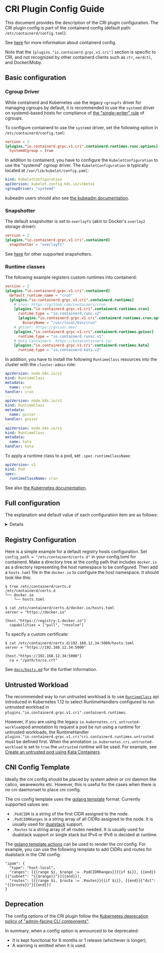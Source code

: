 # CRI Plugin Config Guide
This document provides the description of the CRI plugin configuration.
The CRI plugin config is part of the containerd config (default
path: `/etc/containerd/config.toml`).

See [here](https://github.com/containerd/containerd/blob/main/docs/ops.md)
for more information about containerd config.

Note that the `[plugins."io.containerd.grpc.v1.cri"]` section is specific to CRI,
and not recognized by other containerd clients such as `ctr`, `nerdctl`, and Docker/Moby.

## Basic configuration
### Cgroup Driver
While containerd and Kubernetes use the legacy `cgroupfs` driver for managing cgroups by default,
it is recommended to use the `systemd` driver on systemd-based hosts for compliance of
[the "single-writer" rule](https://systemd.io/CGROUP_DELEGATION/) of cgroups.

To configure containerd to use the `systemd` driver, set the following option in `/etc/containerd/config.toml`:
```toml
version = 2
[plugins."io.containerd.grpc.v1.cri".containerd.runtimes.runc.options]
  SystemdCgroup = true
```

In addition to containerd, you have to configure the `KubeletConfiguration` to use the "systemd" cgroup driver.
The `KubeletConfiguration` is typically located at `/var/lib/kubelet/config.yaml`:
```yaml
kind: KubeletConfiguration
apiVersion: kubelet.config.k8s.io/v1beta1
cgroupDriver: "systemd"
```

kubeadm users should also see [the kubeadm documentation](https://kubernetes.io/docs/tasks/administer-cluster/kubeadm/configure-cgroup-driver/).

### Snapshotter

The default snapshotter is set to `overlayfs` (akin to Docker's `overlay2` storage driver):
```toml
version = 2
[plugins."io.containerd.grpc.v1.cri".containerd]
  snapshotter = "overlayfs"
```

See [here](https://github.com/containerd/containerd/blob/main/docs/snapshotters) for other supported snapshotters.

### Runtime classes

The following example registers custom runtimes into containerd:
```toml
version = 2
[plugins."io.containerd.grpc.v1.cri".containerd]
  default_runtime_name = "crun"
  [plugins."io.containerd.grpc.v1.cri".containerd.runtimes]
    # crun: https://github.com/containers/crun
    [plugins."io.containerd.grpc.v1.cri".containerd.runtimes.crun]
      runtime_type = "io.containerd.runc.v2"
      [plugins."io.containerd.grpc.v1.cri".containerd.runtimes.crun.options]
        BinaryName = "/usr/local/bin/crun"
    # gVisor: https://gvisor.dev/
    [plugins."io.containerd.grpc.v1.cri".containerd.runtimes.gvisor]
      runtime_type = "io.containerd.runsc.v1"
    # Kata Containers: https://katacontainers.io/
    [plugins."io.containerd.grpc.v1.cri".containerd.runtimes.kata]
      runtime_type = "io.containerd.kata.v2"
```

In addition, you have to install the following `RuntimeClass` resources into the cluster
with the `cluster-admin` role:

```yaml
apiVersion: node.k8s.io/v1
kind: RuntimeClass
metadata:
  name: crun
handler: crun
---
apiVersion: node.k8s.io/v1
kind: RuntimeClass
metadata:
  name: gvisor
handler: gvisor
---
apiVersion: node.k8s.io/v1
kind: RuntimeClass
metadata:
  name: kata
handler: kata
```

To apply a runtime class to a pod, set `.spec.runtimeClassName`:

```yaml
apiVersion: v1
kind: Pod
spec:
  runtimeClassName: crun
```

See also [the Kubernetes documentation](https://kubernetes.io/docs/concepts/containers/runtime-class/).

## Full configuration
The explanation and default value of each configuration item are as follows:
<details>

<p>

```toml
# Use config version 2 to enable new configuration fields.
# Config file is parsed as version 1 by default.
# Version 2 uses long plugin names, i.e. "io.containerd.grpc.v1.cri" vs "cri".
version = 2

# The 'plugins."io.containerd.grpc.v1.cri"' table contains all of the server options.
[plugins."io.containerd.grpc.v1.cri"]

  # disable_tcp_service disables serving CRI on the TCP server.
  # Note that a TCP server is enabled for containerd if TCPAddress is set in section [grpc].
  disable_tcp_service = true

  # stream_server_address is the ip address streaming server is listening on.
  stream_server_address = "127.0.0.1"

  # stream_server_port is the port streaming server is listening on.
  stream_server_port = "0"

  # stream_idle_timeout is the maximum time a streaming connection can be
  # idle before the connection is automatically closed.
  # The string is in the golang duration format, see:
  #   https://golang.org/pkg/time/#ParseDuration
  stream_idle_timeout = "4h"

  # enable_selinux indicates to enable the selinux support.
  enable_selinux = false

  # selinux_category_range allows the upper bound on the category range to be set.
  # if not specified or set to 0, defaults to 1024 from the selinux package.
  selinux_category_range = 1024

  # sandbox_image is the image used by sandbox container.
  sandbox_image = "registry.k8s.io/pause:3.7"

  # stats_collect_period is the period (in seconds) of snapshots stats collection.
  stats_collect_period = 10

  # enable_tls_streaming enables the TLS streaming support.
  # It generates a self-sign certificate unless the following x509_key_pair_streaming are both set.
  enable_tls_streaming = false

  # tolerate_missing_hugetlb_controller if set to false will error out on create/update
  # container requests with huge page limits if the cgroup controller for hugepages is not present.
  # This helps with supporting Kubernetes <=1.18 out of the box. (default is `true`)
  tolerate_missing_hugetlb_controller = true

  # ignore_image_defined_volumes ignores volumes defined by the image. Useful for better resource
	# isolation, security and early detection of issues in the mount configuration when using
	# ReadOnlyRootFilesystem since containers won't silently mount a temporary volume.
  ignore_image_defined_volumes = false

  # netns_mounts_under_state_dir places all mounts for network namespaces under StateDir/netns
  # instead of being placed under the hardcoded directory /var/run/netns. Changing this setting
  # requires that all containers are deleted.
  netns_mounts_under_state_dir = false

  # 'plugins."io.containerd.grpc.v1.cri".x509_key_pair_streaming' contains a x509 valid key pair to stream with tls.
  [plugins."io.containerd.grpc.v1.cri".x509_key_pair_streaming]
    # tls_cert_file is the filepath to the certificate paired with the "tls_key_file"
    tls_cert_file = ""

    # tls_key_file is the filepath to the private key paired with the "tls_cert_file"
    tls_key_file = ""

  # max_container_log_line_size is the maximum log line size in bytes for a container.
  # Log line longer than the limit will be split into multiple lines. -1 means no
  # limit.
  max_container_log_line_size = 16384

  # disable_cgroup indicates to disable the cgroup support.
  # This is useful when the daemon does not have permission to access cgroup.
  disable_cgroup = false

  # disable_apparmor indicates to disable the apparmor support.
  # This is useful when the daemon does not have permission to access apparmor.
  disable_apparmor = false

  # restrict_oom_score_adj indicates to limit the lower bound of OOMScoreAdj to
  # the containerd's current OOMScoreAdj.
  # This is useful when the containerd does not have permission to decrease OOMScoreAdj.
  restrict_oom_score_adj = false

  # max_concurrent_downloads restricts the number of concurrent downloads for each image.
  max_concurrent_downloads = 3

  # disable_proc_mount disables Kubernetes ProcMount support. This MUST be set to `true`
  # when using containerd with Kubernetes <=1.11.
  disable_proc_mount = false

  # unset_seccomp_profile is the seccomp profile containerd/cri will use if the seccomp
  # profile requested over CRI is unset (or nil) for a pod/container (otherwise if this field is not set the
  # default unset profile will map to `unconfined`)
    # Note: The default unset seccomp profile should not be confused with the seccomp profile
    # used in CRI when the runtime default seccomp profile is requested. In the later case, the
    # default is set by the following code (https://github.com/containerd/containerd/blob/main/contrib/seccomp/seccomp_default.go).
    # To summarize, there are two different seccomp defaults, the unset default used when the CRI request is
    # set to nil or `unconfined`, and the default used when the runtime default seccomp profile is requested.
  unset_seccomp_profile = ""

  # enable_unprivileged_ports configures net.ipv4.ip_unprivileged_port_start=0
  # for all containers which are not using host network
  # and if it is not overwritten by PodSandboxConfig
  # Note that currently default is set to disabled but target change it in future, see:
  #   [k8s discussion](https://github.com/kubernetes/kubernetes/issues/102612)
  enable_unprivileged_ports = false

  # enable_unprivileged_icmp configures net.ipv4.ping_group_range="0 2147483647"
  # for all containers which are not using host network, are not running in user namespace
  # and if it is not overwritten by PodSandboxConfig
  # Note that currently default is set to disabled but target change it in future together with enable_unprivileged_ports
  enable_unprivileged_icmp = false

  # enable_cdi enables support of the Container Device Interface (CDI)
  # For more details about CDI and the syntax of CDI Spec files please refer to
  # https://github.com/container-orchestrated-devices/container-device-interface.
  # TODO: Deprecate this option when either Dynamic Resource Allocation(DRA)
  # or CDI support for the Device Plugins are graduated to GA.
  # `Dynamic Resource Allocation` KEP:
  # https://github.com/kubernetes/enhancements/tree/master/keps/sig-node/3063-dynamic-resource-allocation
  # `Add CDI devices to device plugin API` KEP:
  # https://github.com/kubernetes/enhancements/tree/master/keps/sig-node/4009-add-cdi-devices-to-device-plugin-api
  enable_cdi = true

  # cdi_spec_dirs is the list of directories to scan for CDI spec files
  # For more details about CDI configuration please refer to
  # https://github.com/container-orchestrated-devices/container-device-interface#containerd-configuration
  cdi_spec_dirs = ["/etc/cdi", "/var/run/cdi"]

  # drain_exec_sync_io_timeout is the maximum duration to wait for ExecSync API'
  # IO EOF event after exec init process exits. A zero value means there is no
  # timeout.
  #
  # The string is in the golang duration format, see:
  #    https://golang.org/pkg/time/#ParseDuration
  #
  # For example, the value can be '5h', '2h30m', '10s'.
  drain_exec_sync_io_timeout = "0s"

  # 'plugins."io.containerd.grpc.v1.cri".containerd' contains config related to containerd
  [plugins."io.containerd.grpc.v1.cri".containerd]

    # snapshotter is the default snapshotter used by containerd
    # for all runtimes, if not overridden by an experimental runtime's snapshotter config.
    snapshotter = "overlayfs"

    # no_pivot disables pivot-root (linux only), required when running a container in a RamDisk with runc.
    # This only works for runtime type "io.containerd.runtime.v1.linux".
    no_pivot = false

    # disable_snapshot_annotations disables to pass additional annotations (image
    # related information) to snapshotters. These annotations are required by
    # stargz snapshotter (https://github.com/containerd/stargz-snapshotter)
    # changed to default true with https://github.com/containerd/containerd/pull/4665 and subsequent service refreshes.
    disable_snapshot_annotations = true

    # discard_unpacked_layers allows GC to remove layers from the content store after
    # successfully unpacking these layers to the snapshotter.
    discard_unpacked_layers = false

    # default_runtime_name is the default runtime name to use.
    default_runtime_name = "runc"

    # ignore_blockio_not_enabled_errors disables blockio related
    # errors when blockio support has not been enabled. By default,
    # trying to set the blockio class of a container via annotations
    # produces an error if blockio hasn't been enabled.  This config
    # option practically enables a "soft" mode for blockio where these
    # errors are ignored and the container gets no blockio class.
    ignore_blockio_not_enabled_errors = false

    # ignore_rdt_not_enabled_errors disables RDT related errors when RDT
    # support has not been enabled. Intel RDT is a technology for cache and
    # memory bandwidth management. By default, trying to set the RDT class of
    # a container via annotations produces an error if RDT hasn't been enabled.
    # This config option practically enables a "soft" mode for RDT where these
    # errors are ignored and the container gets no RDT class.
    ignore_rdt_not_enabled_errors = false

    # 'plugins."io.containerd.grpc.v1.cri".containerd.default_runtime' is the runtime to use in containerd.
    # DEPRECATED: use `default_runtime_name` and `plugins."io.containerd.grpc.v1.cri".containerd.runtimes` instead.
    [plugins."io.containerd.grpc.v1.cri".containerd.default_runtime]

    # 'plugins."io.containerd.grpc.v1.cri".containerd.untrusted_workload_runtime' is a runtime to run untrusted workloads on it.
    # DEPRECATED: use `untrusted` runtime in `plugins."io.containerd.grpc.v1.cri".containerd.runtimes` instead.
    [plugins."io.containerd.grpc.v1.cri".containerd.untrusted_workload_runtime]

    # 'plugins."io.containerd.grpc.v1.cri".containerd.runtimes' is a map from CRI RuntimeHandler strings, which specify types
    # of runtime configurations, to the matching configurations.
    # In this example, 'runc' is the RuntimeHandler string to match.
    [plugins."io.containerd.grpc.v1.cri".containerd.runtimes.runc]
      # runtime_type is the runtime type to use in containerd.
      # The default value is "io.containerd.runc.v2" since containerd 1.4.
      # The default value was "io.containerd.runc.v1" in containerd 1.3, "io.containerd.runtime.v1.linux" in prior releases.
      runtime_type = "io.containerd.runc.v2"

      # pod_annotations is a list of pod annotations passed to both pod
      # sandbox as well as container OCI annotations. Pod_annotations also
      # supports golang path match pattern - https://golang.org/pkg/path/#Match.
      # e.g. ["runc.com.*"], ["*.runc.com"], ["runc.com/*"].
      #
      # For the naming convention of annotation keys, please reference:
      # * Kubernetes: https://kubernetes.io/docs/concepts/overview/working-with-objects/annotations/#syntax-and-character-set
      # * OCI: https://github.com/opencontainers/image-spec/blob/master/annotations.md
      pod_annotations = []

      # container_annotations is a list of container annotations passed through to the OCI config of the containers.
      # Container annotations in CRI are usually generated by other Kubernetes node components (i.e., not users).
      # Currently, only device plugins populate the annotations.
      container_annotations = []

      # privileged_without_host_devices allows overloading the default behaviour of passing host
      # devices through to privileged containers. This is useful when using a runtime where it does
      # not make sense to pass host devices to the container when privileged. Defaults to false -
      # i.e pass host devices through to privileged containers.
      privileged_without_host_devices = false

      # privileged_without_host_devices_all_devices_allowed allows the allowlisting of all devices when
      # privileged_without_host_devices is enabled.
      # In plain privileged mode all host device nodes are added to the container's spec and all devices
      # are put in the container's device allowlist. This flags is for the modification of the privileged_without_host_devices
      # option so that even when no host devices are implicitly added to the container, all devices allowlisting is still enabled.
      # Requires privileged_without_host_devices to be enabled. Defaults to false.
      privileged_without_host_devices_all_devices_allowed = false

      # base_runtime_spec is a file path to a JSON file with the OCI spec that will be used as the base spec that all
      # container's are created from.
      # Use containerd's `ctr oci spec > /etc/containerd/cri-base.json` to output initial spec file.
      # Spec files are loaded at launch, so containerd daemon must be restarted on any changes to refresh default specs.
      # Still running containers and restarted containers will still be using the original spec from which that container was created.
      base_runtime_spec = ""

      # conf_dir is the directory in which the admin places a CNI conf.
      # this allows a different CNI conf for the network stack when a different runtime is being used.
      cni_conf_dir = "/etc/cni/net.d"

      # cni_max_conf_num specifies the maximum number of CNI plugin config files to
      # load from the CNI config directory. By default, only 1 CNI plugin config
      # file will be loaded. If you want to load multiple CNI plugin config files
      # set max_conf_num to the number desired. Setting cni_max_config_num to 0 is
      # interpreted as no limit is desired and will result in all CNI plugin
      # config files being loaded from the CNI config directory.
      cni_max_conf_num = 1

      # snapshotter overrides the global default snapshotter to a runtime specific value.
      # Please be aware that overriding the default snapshotter on a runtime basis is currently an experimental feature.
      # See https://github.com/containerd/containerd/issues/6657 for context.
      snapshotter = ""

      # 'plugins."io.containerd.grpc.v1.cri".containerd.runtimes.runc.options' is options specific to
      # "io.containerd.runc.v1" and "io.containerd.runc.v2". Its corresponding options type is:
      #   https://github.com/containerd/containerd/blob/v1.3.2/runtime/v2/runc/options/oci.pb.go#L26 .
      [plugins."io.containerd.grpc.v1.cri".containerd.runtimes.runc.options]
        # NoPivotRoot disables pivot root when creating a container.
        NoPivotRoot = false

        # NoNewKeyring disables new keyring for the container.
        NoNewKeyring = false

        # ShimCgroup places the shim in a cgroup.
        ShimCgroup = ""

        # IoUid sets the I/O's pipes uid.
        IoUid = 0

        # IoGid sets the I/O's pipes gid.
        IoGid = 0

        # BinaryName is the binary name of the runc binary.
        BinaryName = ""

        # Root is the runc root directory.
        Root = ""

        # CriuPath is the criu binary path.
        CriuPath = ""

        # SystemdCgroup enables systemd cgroups.
        SystemdCgroup = false

        # CriuImagePath is the criu image path
        CriuImagePath = ""

        # CriuWorkPath is the criu work path.
        CriuWorkPath = ""

  # 'plugins."io.containerd.grpc.v1.cri".cni' contains config related to cni
  [plugins."io.containerd.grpc.v1.cri".cni]
    # bin_dir is the directory in which the binaries for the plugin is kept.
    bin_dir = "/opt/cni/bin"

    # conf_dir is the directory in which the admin places a CNI conf.
    conf_dir = "/etc/cni/net.d"

    # max_conf_num specifies the maximum number of CNI plugin config files to
    # load from the CNI config directory. By default, only 1 CNI plugin config
    # file will be loaded. If you want to load multiple CNI plugin config files
    # set max_conf_num to the number desired. Setting max_config_num to 0 is
    # interpreted as no limit is desired and will result in all CNI plugin
    # config files being loaded from the CNI config directory.
    max_conf_num = 1

    # conf_template is the file path of golang template used to generate
    # cni config.
    # If this is set, containerd will generate a cni config file from the
    # template. Otherwise, containerd will wait for the system admin or cni
    # daemon to drop the config file into the conf_dir.
    # See the "CNI Config Template" section for more details.
    conf_template = ""
    # ip_pref specifies the strategy to use when selecting the main IP address for a pod.
    # options include:
    # * ipv4, "" - (default) select the first ipv4 address
    # * ipv6 - select the first ipv6 address
    # * cni - use the order returned by the CNI plugins, returning the first IP address from the results
    ip_pref = "ipv4"

  # 'plugins."io.containerd.grpc.v1.cri".image_decryption' contains config related
  # to handling decryption of encrypted container images.
  [plugins."io.containerd.grpc.v1.cri".image_decryption]
    # key_model defines the name of the key model used for how the cri obtains
    # keys used for decryption of encrypted container images.
    # The [decryption document](https://github.com/containerd/containerd/blob/main/docs/cri/decryption.md)
    # contains additional information about the key models available.
    #
    # Set of available string options: {"", "node"}
    # Omission of this field defaults to the empty string "", which indicates no key model,
    # disabling image decryption.
    #
    # In order to use the decryption feature, additional configurations must be made.
    # The [decryption document](https://github.com/containerd/containerd/blob/main/docs/cri/decryption.md)
    # provides information of how to set up stream processors and the containerd imgcrypt decoder
    # with the appropriate key models.
    #
    # Additional information:
    # * Stream processors: https://github.com/containerd/containerd/blob/main/docs/stream_processors.md
    # * Containerd imgcrypt: https://github.com/containerd/imgcrypt
    key_model = "node"

  # 'plugins."io.containerd.grpc.v1.cri".registry' contains config related to
  # the registry
  [plugins."io.containerd.grpc.v1.cri".registry]
    # config_path specifies a directory to look for the registry hosts configuration.
    #
    # The cri plugin will look for and use config_path/host-namespace/hosts.toml
    #   configs if present OR load certificate files as laid out in the Docker/Moby
    #   specific layout https://docs.docker.com/engine/security/certificates/
    #
    # If config_path is not provided defaults are used.
    #
    # *** registry.configs and registry.mirrors that were a part of containerd 1.4
    # are now DEPRECATED and will only be used if the config_path is not specified.
    config_path = ""
```

</p>
</details>

## Registry Configuration

Here is a simple example for a default registry hosts configuration. Set
`config_path = "/etc/containerd/certs.d"` in your config.toml for containerd.
Make a directory tree at the config path that includes `docker.io` as a directory
representing the host namespace to be configured. Then add a `hosts.toml` file
in the `docker.io` to configure the host namespace. It should look like this:
```
$ tree /etc/containerd/certs.d
/etc/containerd/certs.d
└── docker.io
    └── hosts.toml

$ cat /etc/containerd/certs.d/docker.io/hosts.toml
server = "https://docker.io"

[host."https://registry-1.docker.io"]
  capabilities = ["pull", "resolve"]
```

To specify a custom certificate:

```
$ cat /etc/containerd/certs.d/192.168.12.34:5000/hosts.toml
server = "https://192.168.12.34:5000"

[host."https://192.168.12.34:5000"]
  ca = "/path/to/ca.crt"
```

See [`docs/hosts.md`](https://github.com/containerd/containerd/blob/main/docs/hosts.md) for the further information.

## Untrusted Workload

The recommended way to run untrusted workload is to use
[`RuntimeClass`](https://kubernetes.io/docs/concepts/containers/runtime-class/) api
introduced in Kubernetes 1.12 to select RuntimeHandlers configured to run
untrusted workload in `plugins."io.containerd.grpc.v1.cri".containerd.runtimes`.

However, if you are using the legacy `io.kubernetes.cri.untrusted-workload`pod annotation
to request a pod be run using a runtime for untrusted workloads, the RuntimeHandler
`plugins."io.containerd.grpc.v1.cri"cri.containerd.runtimes.untrusted` must be defined first.
When the annotation `io.kubernetes.cri.untrusted-workload` is set to `true` the `untrusted`
runtime will be used. For example, see
[Create an untrusted pod using Kata Containers](https://github.com/kata-containers/kata-containers/blob/main/docs/how-to/containerd-kata.md#kata-containers-as-the-runtime-for-untrusted-workload).

## CNI Config Template

Ideally the cni config should be placed by system admin or cni daemon like calico, weaveworks etc.
However, this is useful for the cases when there is no cni daemonset to place cni config.

The cni config template uses the [golang
template](https://golang.org/pkg/text/template/) format. Currently supported
values are:
* `.PodCIDR` is a string of the first CIDR assigned to the node.
* `.PodCIDRRanges` is a string array of all CIDRs assigned to the node. It is
  usually used for
  [dualstack](https://github.com/kubernetes/enhancements/tree/master/keps/sig-network/563-dual-stack) support.
* `.Routes` is a string array of all routes needed. It is usually used for
  dualstack support or single stack but IPv4 or IPv6 is decided at runtime.

The [golang template actions](https://golang.org/pkg/text/template/#hdr-Actions)
can be used to render the cni config. For example, you can use the following
template to add CIDRs and routes for dualstack in the CNI config:
```
"ipam": {
  "type": "host-local",
  "ranges": [{{range $i, $range := .PodCIDRRanges}}{{if $i}}, {{end}}[{"subnet": "{{$range}}"}]{{end}}],
  "routes": [{{range $i, $route := .Routes}}{{if $i}}, {{end}}{"dst": "{{$route}}"}{{end}}]
}
```

## Deprecation
The config options of the CRI plugin follow the [Kubernetes deprecation
policy of "admin-facing CLI components"](https://kubernetes.io/docs/reference/using-api/deprecation-policy/#deprecating-a-flag-or-cli).

In summary, when a config option is announced to be deprecated:
* It is kept functional for 6 months or 1 release (whichever is longer);
* A warning is emitted when it is used.
